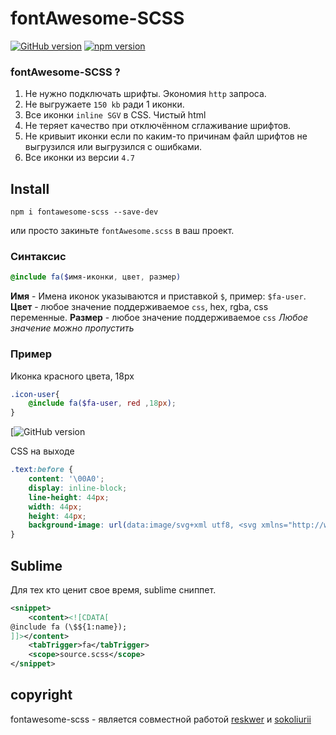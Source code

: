 # fontAwesome-SCSS
[![GitHub version](https://badge.fury.io/gh/reskwer%2FfontAwesome-SCSS.svg)](https://badge.fury.io/gh/reskwer%2FfontAwesome-SCSS) [![npm version](https://badge.fury.io/js/fontawesome-scss.svg)](https://badge.fury.io/js/fontawesome-scss)

### fontAwesome-SCSS ?
1. Не нужно подключать шрифты. Экономия `http` запроса.
2. Не выгружаете `150 kb` ради 1 иконки.
3. Все иконки `inline SGV` в CSS. Чистый html
4. Не теряет качество при отключённом сглаживание шрифтов.
5. Не кривыит иконки если по каким-то причинам файл шрифтов не выгрузился или выгрузился с ошибками.
6. Все иконки из версии `4.7`

## Install
`npm i fontawesome-scss --save-dev`

или просто закиньте `fontAwesome.scss` в ваш проект.

### Синтаксис
```scss
@include fa($имя-иконки, цвет, размер)
```
**Имя** - Имена иконок указываются и приставкой `$`, пример: `$fa-user`.
**Цвет** - любое значение поддерживаемое `css`, hex, rgba, css переменные.
**Размер** - любое значение поддерживаемое `css`
*Любое значение можно пропустить*
### Пример
Иконка красного цвета, 18px
```scss
.icon-user{
    @include fa($fa-user, red ,18px);
}
```
[![GitHub version](https://github.com/reskwer/fontAwesome-SCSS/blob/master/intro.gif?raw=true)      

CSS на выходе
```css
.text:before {
    content: '\00A0';
    display: inline-block;
    line-height: 44px;
    width: 44px;
    height: 44px;
    background-image: url(data:image/svg+xml utf8, <svg xmlns="http://www.w3.org/2000/svg" x="0px" y="6.5-37.5,271.5-112.5S1876,22,1876-84 S1838.5-280.5,1763.5-355.5z"/></svg>);
}
```

## Sublime
Для тех кто ценит свое время, sublime сниппет.
```xml
<snippet>
	<content><![CDATA[
@include fa (\$${1:name});
]]></content>
	<tabTrigger>fa</tabTrigger>
	<scope>source.scss</scope>
</snippet>
```

## copyright
fontawesome-scss - является совместной работой 
[reskwer](https://github.com/reskwer) и [sokoliurii](https://github.com/sokoliurii)
